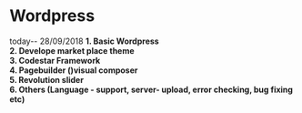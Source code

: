 <h1>Wordpress</h1>

today-- 28/09/2018
<b>1. Basic Wordpress</b><br>
<b>2. Develope market place theme</b><br>
<b>3. Codestar Framework</b><br>
<b>4. Pagebuilder ()visual composer</b><br>
<b>5. Revolution slider</b><br>
<b>6. Others (Language - support, server- upload, error checking, bug fixing etc)</b><br>
